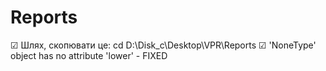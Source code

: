 # Reports
☑ Шлях, скопювати це: сd D:\Disk_c\Desktop\VPR\Reports
☑ 'NoneType' object has no attribute 'lower' - FIXED
